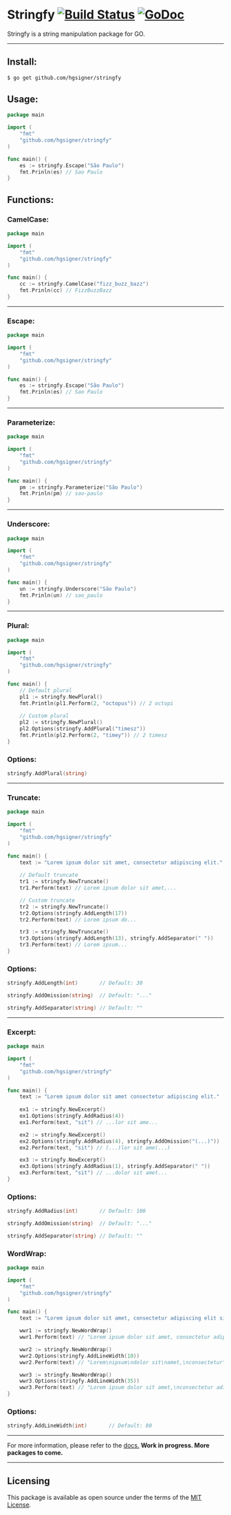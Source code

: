 # Stringfy [![Build Status](https://travis-ci.org/hgsigner/stringfy.svg?branch=master)](https://travis-ci.org/hgsigner/stringfy) [![GoDoc](https://godoc.org/github.com/hgsigner/stringfy?status.svg)](https://godoc.org/github.com/hgsigner/stringfy)

Stringfy is a string manipulation package for GO.
- - -

## Install:

```bash
$ go get github.com/hgsigner/stringfy
```

## Usage:

```go
package main

import (
  	"fmt"
	"github.com/hgsigner/stringfy"
)

func main() {
	es := stringfy.Escape("São Paulo")
 	fmt.Prinln(es) // Sao Paulo
}
```
## Functions:

### CamelCase:

```go
package main

import (
  	"fmt"
	"github.com/hgsigner/stringfy"
)

func main() {
	cc := stringfy.CamelCase("fizz_buzz_bazz")  
	fmt.Prinln(cc) // FizzBuzzBazz
}
```
- - -
### Escape:

```go
package main

import (
  	"fmt"
	"github.com/hgsigner/stringfy"
)

func main() {
	es := stringfy.Escape("São Paulo")
 	fmt.Prinln(es) // Sao Paulo
}
```
- - -
### Parameterize:

```go
package main

import (
  	"fmt"
	"github.com/hgsigner/stringfy"
)

func main() {
	pm := stringfy.Parameterize("São Paulo")
 	fmt.Prinln(pm) // sao-paulo
}
```
- - -
### Underscore:

```go
package main

import (
  	"fmt"
	"github.com/hgsigner/stringfy"
)

func main() {
	un := stringfy.Underscore("São Paulo")
 	fmt.Prinln(un) // sao_paulo
}
```
- - -
### Plural:

```go
package main

import (
  	"fmt"
	"github.com/hgsigner/stringfy"
)

func main() {
	// Default plural
	pl1 := stringfy.NewPlural()
 	fmt.Println(pl1.Perform(2, "octopus")) // 2 octopi
 	
 	// Custom plural
 	pl2 := stringfy.NewPlural()
 	pl2.Options(stringfy.AddPlural("timesz"))
 	fmt.Println(pl2.Perform(2, "timey")) // 2 timesz
}
```

### Options:

```go
stringfy.AddPlural(string)
```
- - -
### Truncate:

```go
package main

import (
  	"fmt"
	"github.com/hgsigner/stringfy"
)

func main() {
	text := "Lorem ipsum dolor sit amet, consectetur adipiscing elit."
 	
 	// Default truncate
 	tr1 := stringfy.NewTruncate()
 	tr1.Perform(text) // Lorem ipsum dolor sit amet,...

 	// Custom truncate
 	tr2 := stringfy.NewTruncate()
 	tr2.Options(stringfy.AddLength(17))
 	tr2.Perform(text) // Lorem ipsum do...

 	tr3 := stringfy.NewTruncate()
 	tr3.Options(stringfy.AddLength(13), stringfy.AddSeparator(" "))
 	tr3.Perform(text) // Lorem ipsum...
}
```

### Options:

```go
stringfy.AddLength(int)       // Default: 30

stringfy.AddOmission(string)  // Default: "..."

stringfy.AddSeparator(string) // Default: ""
```

- - -
### Excerpt:

```go
package main

import (
  	"fmt"
	"github.com/hgsigner/stringfy"
)

func main() {
	text := "Lorem ipsum dolor sit amet consectetur adipiscing elit."
 	
 	ex1 := stringfy.NewExcerpt()
 	ex1.Options(stringfy.AddRadius(4))
 	ex1.Perform(text, "sit") // ...lor sit ame...

 	ex2 := stringfy.NewExcerpt()
 	ex2.Options(stringfy.AddRadius(4), stringfy.AddOmission("(...)"))
 	ex2.Perform(text, "sit") // (...)lor sit ame(...)

 	ex3 := stringfy.NewExcerpt()
 	ex3.Options(stringfy.AddRadius(1), stringfy.AddSeparator(" "))
 	ex3.Perform(text, "sit") // ...dolor sit amet...
}
```

### Options:

```go
stringfy.AddRadius(int)       // Default: 100

stringfy.AddOmission(string)  // Default: "..."

stringfy.AddSeparator(string) // Default: ""
```

### WordWrap:

```go
package main

import (
  	"fmt"
	"github.com/hgsigner/stringfy"
)

func main() {
	text := "Lorem ipsum dolor sit amet, consectetur adipiscing elit sil."

	wwr1 := stringfy.NewWordWrap()
 	wwr1.Perform(text) // "Lorem ipsum dolor sit amet, consectetur adipiscing elit sil."

 	wwr2 := stringfy.NewWordWrap()
 	wwr2.Options(stringfy.AddLineWidth(10))
 	wwr2.Perform(text) // "Lorem\nipsum\ndolor sit\namet,\nconsectetur\nadipiscing\nelit sil."

 	wwr3 := stringfy.NewWordWrap()
 	wwr3.Options(stringfy.AddLineWidth(35))
 	wwr3.Perform(text) // "Lorem ipsum dolor sit amet,\nconsectetur adipiscing elit sil."
}
```

### Options:

```go
stringfy.AddLineWidth(int)       // Default: 80
```

- - -
For more information, please refer to the [docs.](https://godoc.org/github.com/hgsigner/stringfy) **Work in progress. More packages to come.**
- - -
## Licensing
This package is available as open source under the terms of the [MIT License](http://opensource.org/licenses/MIT).

